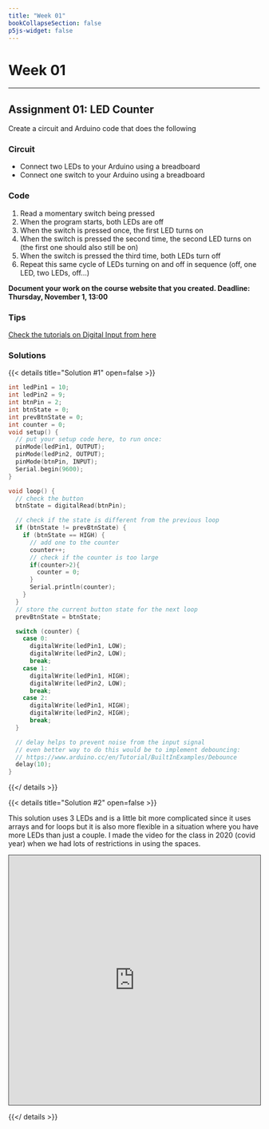 ```yaml
---
title: "Week 01"
bookCollapseSection: false
p5js-widget: false
---
```


# Week 01

---

## Assignment 01: LED Counter

Create a circuit and Arduino code that does the following

### Circuit
- Connect two LEDs to your Arduino using a breadboard
- Connect one switch to your Arduino using a breadboard

### Code
1. Read a momentary switch being pressed
2. When the program starts, both LEDs are off
3. When the switch is pressed once, the first LED turns on
4. When the switch is pressed the second time, the second LED turns on (the first one should also still be on)
5. When the switch is pressed the third time, both LEDs turn off
6. Repeat this same cycle of LEDs turning on and off in sequence (off, one LED, two LEDs, off...)

**Document your work on the course website that you created. Deadline: Thursday, November 1, 13:00**

### Tips
[Check the tutorials on Digital Input from here](../../../tutorials/arduino-and-electronics/arduino/)

### Solutions

{{< details title="Solution #1" open=false >}}

```c
int ledPin1 = 10;
int ledPin2 = 9;
int btnPin = 2;
int btnState = 0;
int prevBtnState = 0;
int counter = 0;
void setup() {
  // put your setup code here, to run once:
  pinMode(ledPin1, OUTPUT);
  pinMode(ledPin2, OUTPUT);
  pinMode(btnPin, INPUT);
  Serial.begin(9600);
}

void loop() {
  // check the button
  btnState = digitalRead(btnPin);

  // check if the state is different from the previous loop
  if (btnState != prevBtnState) {
    if (btnState == HIGH) {
      // add one to the counter
      counter++;
      // check if the counter is too large
      if(counter>2){
        counter = 0;
      }
      Serial.println(counter);
    }
  }
  // store the current button state for the next loop
  prevBtnState = btnState;

  switch (counter) {
    case 0:
      digitalWrite(ledPin1, LOW);
      digitalWrite(ledPin2, LOW);
      break;
    case 1:
      digitalWrite(ledPin1, HIGH);
      digitalWrite(ledPin2, LOW);
      break;
    case 2:
      digitalWrite(ledPin1, HIGH);
      digitalWrite(ledPin2, HIGH);
      break;
  }

  // delay helps to prevent noise from the input signal
  // even better way to do this would be to implement debouncing:
  // https://www.arduino.cc/en/Tutorial/BuiltInExamples/Debounce
  delay(10);
}
```
{{</ details >}}

{{< details title="Solution #2" open=false >}}

This solution uses 3 LEDs and is a little bit more complicated since it uses arrays and for loops but it is also more flexible in a situation where you have more LEDs than just a couple. I made the video for the class in 2020 (covid year) when we had lots of restrictions in using the spaces.

<iframe src="https://aalto.cloud.panopto.eu/Panopto/Pages/Embed.aspx?id=5d4498d6-73aa-48a8-8e17-ac6a012cef7c&autoplay=false&offerviewer=true&showtitle=true&showbrand=true&captions=true&interactivity=all" width="100%" height="500px" style="border: 1px solid #464646;" allowfullscreen allow="autoplay"></iframe>

{{</ details >}}